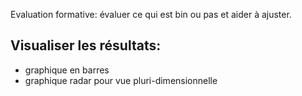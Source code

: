 <!--

---
title: Evaluations
description: Un tour d'horizon des différentes types d'évaluations et bonnes pratique spour la conception.
image_url: 
---

-->



Evaluation formative: évaluer ce qui est bin ou pas et aider à ajuster.

## Visualiser les résultats:

- graphique en barres
- graphique radar pour vue pluri-dimensionnelle
